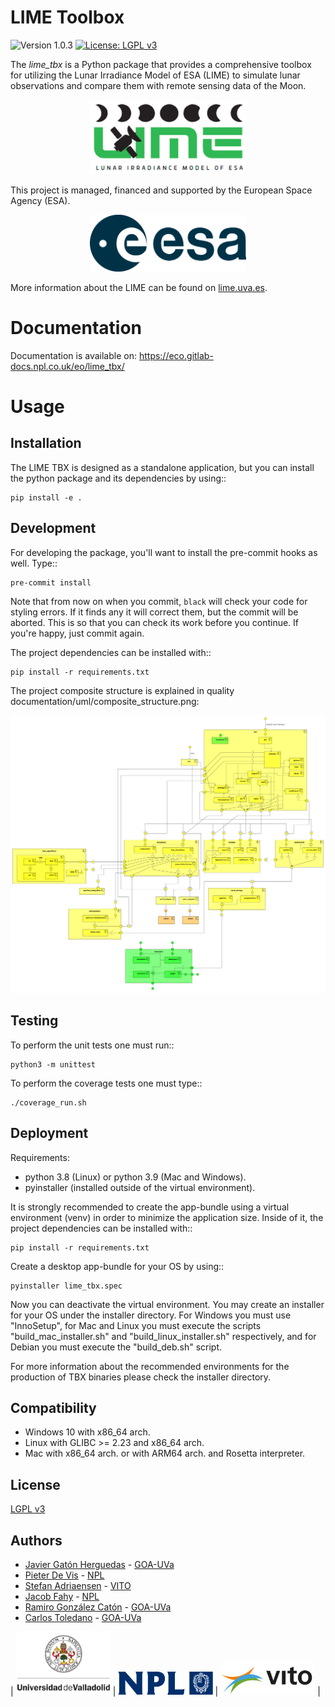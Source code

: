 # LIME Toolbox

![Version 1.0.3](https://img.shields.io/badge/version-1.0.3-informational) [![License: LGPL v3](https://img.shields.io/badge/License-LGPL_v3-blue.svg)](https://www.gnu.org/licenses/lgpl-3.0)

The *lime_tbx* is a Python package that provides a comprehensive toolbox
for utilizing the Lunar Irradiance Model of ESA (LIME) to simulate lunar
observations and compare them with remote sensing data of the Moon.

<p align="center">
<img src="./docs/images/lime_logo.png" alt="LIME logo" style="width:250px;"/>
</p>

This project is managed, financed and supported by the European Space
Agency (ESA).

<p align="center">
<img src="./docs/images/esa.png" alt="ESA logo" style="width:250px;" class="center"/>
</p>

More information about the LIME can be found on [lime.uva.es](https://lime.uva.es>).


Documentation
=============

Documentation is available on: https://eco.gitlab-docs.npl.co.uk/eo/lime_tbx/


Usage
=====

Installation
------------

The LIME TBX is designed as a standalone application, but you can
install the python package and its dependencies by using::

    pip install -e .


Development
-----------

For developing the package, you'll want to install the pre-commit
hooks as well. Type::

    pre-commit install

Note that from now on when you commit, `black` will check your code for styling
errors. If it finds any it will correct them, but the commit will be aborted.
This is so that you can check its work before you continue. If you're happy,
just commit again.

The project dependencies can be installed with::

    pip install -r requirements.txt

The project composite structure is explained in quality
documentation/uml/composite_structure.png:

<p align="center">
<a href="./quality_documentation/uml/composite_structure.png">
  <img src="./quality_documentation/uml/composite_structure.png"
alt="UML diagram of the composite structure of lime_tbx" style="width:1000px;"/>
</a>
</p>


Testing
-------

To perform the unit tests one must run::

    python3 -m unittest

To perform the coverage tests one must type::

    ./coverage_run.sh


Deployment
----------

Requirements:

- python 3.8 (Linux) or python 3.9 (Mac and Windows).
- pyinstaller (installed outside of the virtual environment).

It is strongly recommended to create the app-bundle using a virtual
environment (venv) in order to minimize the application size. Inside of
it, the project dependencies can be installed with::

    pip install -r requirements.txt

Create a desktop app-bundle for your OS by using::

    pyinstaller lime_tbx.spec

Now you can deactivate the virtual environment. You may create an installer
for your OS under the installer directory. For Windows you must use
"InnoSetup", for Mac and Linux you must execute the scripts
"build_mac_installer.sh" and "build_linux_installer.sh" respectively,
and for Debian you must execute the "build_deb.sh" script.

For more information about the recommended environments for the production
of TBX binaries please check the installer directory.


Compatibility
-------------

- Windows 10 with x86_64 arch.
- Linux with GLIBC >= 2.23 and x86_64 arch.
- Mac with x86_64 arch. or with ARM64 arch. and Rosetta interpreter.

License
-------

[LGPL v3](../../LICENSE)

Authors
-------

* [Javier Gatón Herguedas](gaton@goa.uva.es) - [GOA-UVa](https://goa.uva.es)
* [Pieter De Vis](pieter.de.vis@npl.co.uk) - [NPL](https://npl.co.uk)
* [Stefan Adriaensen](stefan.adriaensen@vito.be) - [VITO](https://vito.be)
* [Jacob Fahy](jacob.fahy@npl.co.uk) - [NPL](https://npl.co.uk)
* [Ramiro González Catón](ramiro@goa.uva.es) - [GOA-UVa](https://goa.uva.es)
* [Carlos Toledano](toledano@goa.uva.es) - [GOA-UVa](https://goa.uva.es)


| <img src="./docs/images/uva_sello.png" alt="Logo of UVa" style="width:30%"> | <img src="./docs/images/npl.png" alt="Logo of NPL" style="width:30%"> | <img src="./docs/images/vito.png" alt="Logo of VITO" style="width:30%"> |
